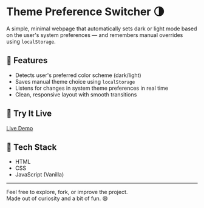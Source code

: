 # Theme Preference Switcher 🌗

A simple, minimal webpage that automatically sets dark or light mode based on the user's system preferences — and remembers manual overrides using `localStorage`.

## 🔧 Features

- Detects user's preferred color scheme (dark/light)
- Saves manual theme choice using `localStorage`
- Listens for changes in system theme preferences in real time
- Clean, responsive layout with smooth transitions

## 🚀 Try It Live

[Live Demo](https://Anshit-Gupta.github.io/theme-preference-switcher/)  


## 📁 Tech Stack

- HTML
- CSS
- JavaScript (Vanilla)




---

Feel free to explore, fork, or improve the project.  
Made out of curiosity and a bit of fun. 😄

